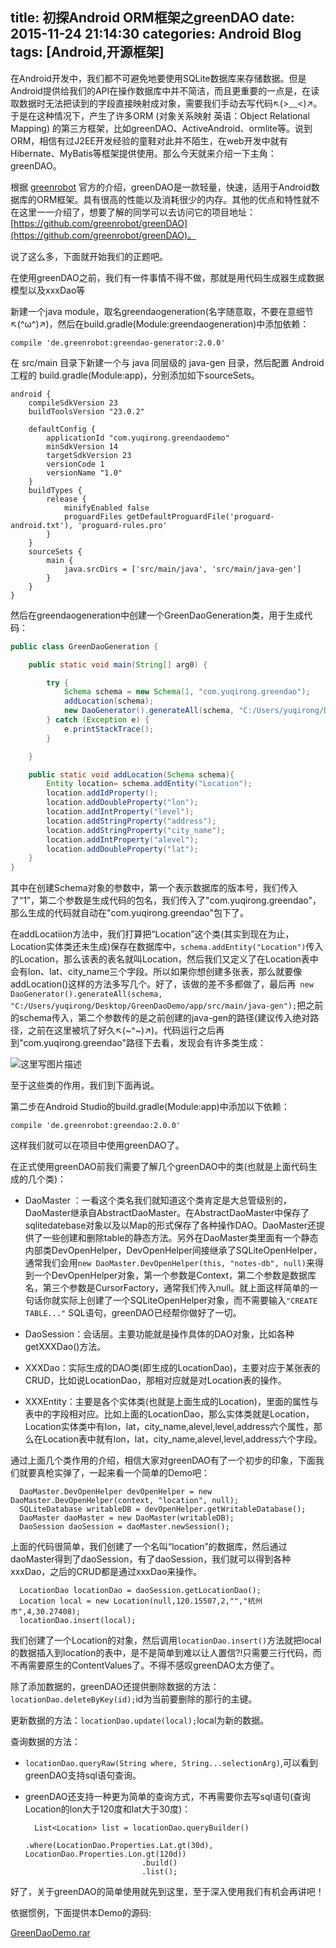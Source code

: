 title: 初探Android ORM框架之greenDAO
date: 2015-11-24 21:14:30
categories: Android Blog
tags: [Android,开源框架]
---
在Android开发中，我们都不可避免地要使用SQLite数据库来存储数据。但是Android提供给我们的API在操作数据库中并不简洁，而且更重要的一点是，在读取数据时无法把读到的字段直接映射成对象，需要我们手动去写代码↖(>﹏<)↗。于是在这种情况下，产生了许多ORM (对象关系映射 英语：Object Relational Mapping) 的第三方框架，比如greenDAO、ActiveAndroid、ormlite等。说到ORM，相信有过J2EE开发经验的童鞋对此并不陌生，在web开发中就有Hibernate、MyBatis等框架提供使用。那么今天就来介绍一下主角：greenDAO。

根据 [greenrobot](http://greenrobot.org/) 官方的介绍，greenDAO是一款轻量，快速，适用于Android数据库的ORM框架。具有很高的性能以及消耗很少的内存。其他的优点和特性就不在这里一一介绍了，想要了解的同学可以去访问它的项目地址：[https://github.com/greenrobot/greenDAO](https://github.com/greenrobot/greenDAO)。

说了这么多，下面就开始我们的正题吧。

在使用greenDAO之前，我们有一件事情不得不做，那就是用代码生成器生成数据模型以及xxxDao等

新建一个java module，取名greendaogeneration(名字随意取，不要在意细节↖(^ω^)↗)，然后在build.gradle(Module:greendaogeneration)中添加依赖：

`compile 'de.greenrobot:greendao-generator:2.0.0'`

在 src/main 目录下新建一个与 java 同层级的 java-gen 目录，然后配置 Android 工程的 build.gradle(Module:app)，分别添加如下sourceSets。

	android {
	    compileSdkVersion 23
	    buildToolsVersion "23.0.2"
	
	    defaultConfig {
	        applicationId "com.yuqirong.greendaodemo"
	        minSdkVersion 14
	        targetSdkVersion 23
	        versionCode 1
	        versionName "1.0"
	    }
	    buildTypes {
	        release {
	            minifyEnabled false
	            proguardFiles getDefaultProguardFile('proguard-android.txt'), 'proguard-rules.pro'
	        }
	    }
	    sourceSets {
	        main {
	            java.srcDirs = ['src/main/java', 'src/main/java-gen']
	        }
	    }
	}

然后在greendaogeneration中创建一个GreenDaoGeneration类，用于生成代码：

``` java
public class GreenDaoGeneration {

    public static void main(String[] arg0) {

        try {
            Schema schema = new Schema(1, "com.yuqirong.greendao");
            addLocation(schema);
            new DaoGenerator().generateAll(schema, "C:/Users/yuqirong/Desktop/GreenDaoDemo/app/src/main/java-gen");
        } catch (Exception e) {
            e.printStackTrace();
        }

    }

    public static void addLocation(Schema schema){
        Entity location= schema.addEntity("Location");
        location.addIdProperty();
        location.addDoubleProperty("lon");
        location.addIntProperty("level");
        location.addStringProperty("address");
        location.addStringProperty("city_name");
        location.addIntProperty("alevel");
        location.addDoubleProperty("lat");
    }
}
```

其中在创建Schema对象的参数中，第一个表示数据库的版本号，我们传入了“1”，第二个参数是生成代码的包名，我们传入了"com.yuqirong.greendao"，那么生成的代码就自动在"com.yuqirong.greendao"包下了。

在addLocatiion方法中，我们打算把“Location”这个类(其实到现在为止，Location实体类还未生成)保存在数据库中，`schema.addEntity("Location")`传入的Location，那么该表的表名就叫Location，然后我们又定义了在Location表中会有lon、lat、city_name三个字段。所以如果你想创建多张表，那么就要像addLocation()这样的方法多写几个。好了，该做的差不多都做了，最后再` new DaoGenerator().generateAll(schema, "C:/Users/yuqirong/Desktop/GreenDaoDemo/app/src/main/java-gen");`把之前的schema传入，第二个参数传的是之前创建的java-gen的路径(建议传入绝对路径，之前在这里被坑了好久↖(~^~)↗)。代码运行之后再到"com.yuqirong.greendao"路径下去看，发现会有许多类生成：

![这里写图片描述](http://ofyt9w4c2.bkt.clouddn.com/20151124/20151124235609.png)

至于这些类的作用，我们到下面再说。

第二步在Android Studio的build.gradle(Module:app)中添加以下依赖：

`compile 'de.greenrobot:greendao:2.0.0'`  

这样我们就可以在项目中使用greenDAO了。

在正式使用greenDAO前我们需要了解几个greenDAO中的类(也就是上面代码生成的几个类)：

* DaoMaster ：一看这个类名我们就知道这个类肯定是大总管级别的，DaoMaster继承自AbstractDaoMaster。在AbstractDaoMaster中保存了sqlitedatebase对象以及以Map的形式保存了各种操作DAO。DaoMaster还提供了一些创建和删除table的静态方法。另外在DaoMaster类里面有一个静态内部类DevOpenHelper，DevOpenHelper间接继承了SQLiteOpenHelper，通常我们会用`new DaoMaster.DevOpenHelper(this, "notes-db", null)`来得到一个DevOpenHelper对象，第一个参数是Context，第二个参数是数据库名，第三个参数是CursorFactory，通常我们传入null。就上面这样简单的一句话你就实际上创建了一个SQLiteOpenHelper对象，而不需要输入`"CREATE TABLE..."` SQL语句，greenDAO已经帮你做好了一切。

* DaoSession：会话层。主要功能就是操作具体的DAO对象，比如各种getXXXDao()方法。

* XXXDao：实际生成的DAO类(即生成的LocationDao)，主要对应于某张表的CRUD，比如说LocationDao，那相对应就是对Location表的操作。

* XXXEntity：主要是各个实体类(也就是上面生成的Location)，里面的属性与表中的字段相对应。比如上面的LocationDao，那么实体类就是Location，Location实体类中有lon，lat，city_name,alevel,level,address六个属性，那么在Location表中就有lon，lat，city_name,alevel,level,address六个字段。

通过上面几个类作用的介绍，相信大家对greenDAO有了一个初步的印象，下面我们就要真枪实弹了，一起来看一个简单的Demo吧：

	  DaoMaster.DevOpenHelper devOpenHelper = new DaoMaster.DevOpenHelper(context, "location", null);
      SQLiteDatabase writableDB = devOpenHelper.getWritableDatabase();
      DaoMaster daoMaster = new DaoMaster(writableDB);
      DaoSession daoSession = daoMaster.newSession();

上面的代码很简单，我们创建了一个名叫“location”的数据库，然后通过daoMaster得到了daoSession，有了daoSession，我们就可以得到各种xxxDao，之后的CRUD都是通过xxxDao来操作。

	  LocationDao locationDao = daoSession.getLocationDao();
      Location local = new Location(null,120.15507,2,"","杭州市",4,30.27408);
      locationDao.insert(local);

我们创建了一个Location的对象，然后调用`locationDao.insert()`方法就把local的数据插入到location的表中，是不是简单到难以让人置信?!只需要三行代码，而不再需要原生的ContentValues了。不得不感叹greenDAO太方便了。

除了添加数据的，greenDAO还提供删除数据的方法：`locationDao.deleteByKey(id);`id为当前要删除的那行的主键。

更新数据的方法：`locationDao.update(local);`local为新的数据。

查询数据的方法： 

* `locationDao.queryRaw(String where, String...selectionArg)`,可以看到greenDAO支持sql语句查询。
* greenDAO还支持一种更为简单的查询方式，不再需要你去写sql语句(查询Location的lon大于120度和lat大于30度)： 

		List<Location> list = locationDao.queryBuilder()
                                .where(LocationDao.Properties.Lat.gt(30d), LocationDao.Properties.Lon.gt(120d))
                                .build()
                                .list();

好了，关于greenDAO的简单使用就先到这里，至于深入使用我们有机会再讲吧！

依据惯例，下面提供本Demo的源码:

[GreenDaoDemo.rar](http://ofytl4mzu.bkt.clouddn.com/20151124/GreenDaoDemo.rar)